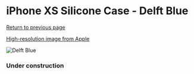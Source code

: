 # iPhone XS Silicone Case - Delft Blue

[Return to previous page](/iphone_x)

[High-resolution image from Apple](https://store.storeimages.cdn-apple.com/8756/as-images.apple.com/is/MVF12?wid=4500&hei=4500&fmt=png)

<div style="width: 384px"><img src="/everysource/MVF12.png" alt="Delft Blue"></div>

### Under construction

